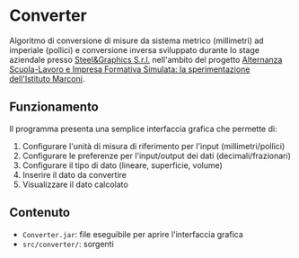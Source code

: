 # Converter
Algoritmo di conversione di misure da sistema metrico (millimetri) ad imperiale (pollici) e conversione inversa sviluppato durante lo
stage aziendale presso [Steel&Graphics S.r.l.](www.steel-graphics.com) nell'ambito del progetto [Alternanza Scuola-Lavoro e Impresa
Formativa Simulata: la sperimentazione dell'Istituto Marconi](www.bit.ly/2TZwVJ0).

## Funzionamento
Il programma presenta una semplice interfaccia grafica che permette di:
1.	Configurare l'unità di misura di riferimento per l'input (millimetri/pollici)
2.	Configurare le preferenze per l'input/output dei dati (decimali/frazionari)
3.	Configurare il tipo di dato (lineare, superficie, volume)
4.	Inserire il dato da convertire
5.	Visualizzare il dato calcolato

## Contenuto
- `Converter.jar`: file eseguibile per aprire l'interfaccia grafica
- `src/converter/`: sorgenti
